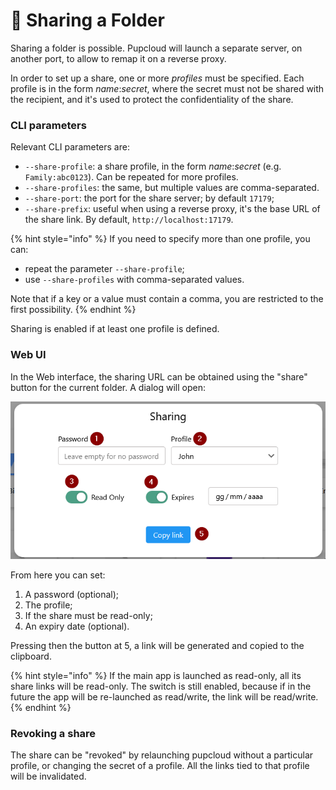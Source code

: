 # 🤝 Sharing a Folder

Sharing a folder is possible. Pupcloud will launch a separate server, on another port, to allow to remap it on a reverse proxy.

In order to set up a share, one or more _profiles_ must be specified. Each profile is in the form _name_:_secret_, where the secret must not be shared with the recipient, and it's used to protect the confidentiality of the share.

### CLI parameters

Relevant CLI parameters are:

* `--share-profile`: a share profile, in the form _name_:_secret_ (e.g. `Family:abc0123`). Can be repeated for more profiles.
* `--share-profiles`: the same, but multiple values are comma-separated.
* `--share-port`: the port for the share server; by default `17179`;
* `--share-prefix`: useful when using a reverse proxy, it's the base URL of the share link. By default, `http://localhost:17179`.

{% hint style="info" %}
If you need to specify more than one profile, you can:

* &#x20;repeat the parameter `--share-profile`;
* use `--share-profiles` with comma-separated values.

Note that if a key or a value must contain a comma, you are restricted to the first possibility.
{% endhint %}

Sharing is enabled if at least one profile is defined.

### Web UI

In the Web interface, the sharing URL can be obtained using the "share" button for the current folder. A dialog will open:

![The sharing dialog](<../.gitbook/assets/immagine (4).png>)

From here you can set:

1. A password (optional);
2. The profile;
3. If the share must be read-only;
4. An expiry date (optional).

Pressing then the button at 5, a link will be generated and copied to the clipboard.

{% hint style="info" %}
If the main app is launched as read-only, all its share links will be read-only. The switch is still enabled, because if in the future the app will be re-launched as read/write, the link will be read/write.
{% endhint %}

### Revoking a share

The share can be "revoked" by relaunching pupcloud without a particular profile, or changing the secret of a profile. All the links tied to that profile will be invalidated.
